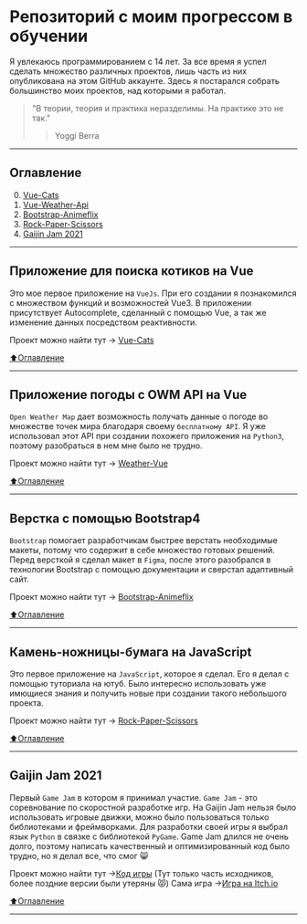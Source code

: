 # Репозиторий с моим прогрессом в обучении
Я увлекаюсь программированием с 14 лет. За все время я успел сделать множество различных проектов, лишь часть из них опубликована на этом GitHub аккаунте. Здесь я постарался собрать большинство моих проектов, над которыми я работал.
> "В теории, теория и практика неразделимы. На практике это не так."
> > Yoggi Berra

____
## Оглавление

0. [Vue-Cats](#Приложение-для-поиска-котиков-на-Vue)
1. [Vue-Weather-Api](#Приложение-погоды-с-OWM-API-на-Vue)
2. [Bootstrap-Animeflix](#Верстка-с-помощью-Bootstrap4)
3. [Rock-Paper-Scissors](#Камень-ножницы-бумага-на-JavaScript)
4. [Gaijin Jam 2021](#Gaijin-Jam-2021)

____

## Приложение для поиска котиков на Vue
Это мое первое приложение на `VueJs`. При его создании я познакомился с множеством функций и возможностей Vue3. В приложении присутствует Autocomplete, сделанный с помощью Vue, а так же изменение данных посредством реактивности.

Проект можно найти тут -> [Vue-Cats](https://github.com/objoracoda/vue3-cats)

[:arrow_up:Оглавление](#Оглавление)
____

## Приложение погоды с OWM API на Vue
`Open Weather Map` дает возможность получать данные о погоде во множестве точек мира благодаря своему `бесплатному API`. Я уже использовал этот API при создании похожего приложения на `Python3`, поэтому разобраться в нем мне было не трудно. 

Проект можно найти тут -> [Weather-Vue](https://github.com/objoracoda/vue-weather-api)

[:arrow_up:Оглавление](#Оглавление)
____

## Верстка с помощью Bootstrap4
`Bootstrap` помогает разработчикам быстрее верстать необходимые макеты, потому что содержит в себе множество готовых решений. Перед версткой я сделал макет в `Figma`, после этого разобрался в технологии Bootstrap с помощью документации и сверстал адаптивный сайт.

Проект можно найти тут -> [Bootstrap-Animeflix](https://github.com/objoracoda/bootstrap-animeflix-page)

[:arrow_up:Оглавление](#Оглавление)
____

## Камень-ножницы-бумага на JavaScript
Это первое приложение на `JavaScript`, которое я сделал. Его я делал с помощью туториала на ютуб. Было интересно использовать уже имющиеся знания и получить новые при создании такого небольшого проекта.

Проект можно найти тут -> [Rock-Paper-Scissors](https://github.com/tarasovdev/Rock-Paper-Scissors)

[:arrow_up:Оглавление](#Оглавление)

____

## Gaijin Jam 2021
Первый `Game Jam` в котором я принимал участие. `Game Jam` - это соревнование по скоростной разработке игр. На  Gaijin Jam нельзя было использовать игровые движки, можно было пользоваться только библиотеками и фреймворками. Для разработки своей игры я выбрал язык `Python` в связке с библиотекой `PyGame`. Game Jam длился не очень долго, поэтому написать качественный и оптимизированный код было трудно, но я делал все, что смог 😸

Проект можно найти тут ->[Код игры](https://github.com/tarasovdev/StepByStep) (Тут только часть исходников, более поздние версии были утеряны 😾)
Сама игра ->[Игра на Itch.io](https://olegozavr10.itch.io/stepbystep)

[:arrow_up:Оглавление](#Оглавление)

____
